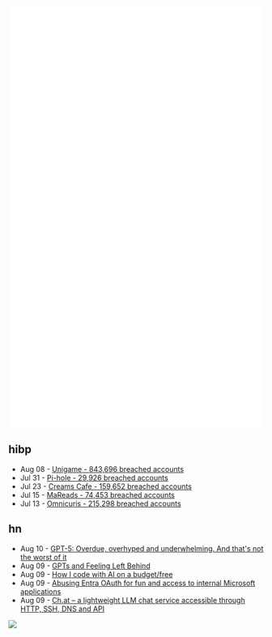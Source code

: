 ![Metrics](https://raw.githubusercontent.com/phixion/phixion/master/metrics.svg)

## hibp

<!--
for https://github.com/phixion/phixion/blob/main/.github/workflows/feeds.yml
-->
<!--START_SECTION:haveibeenpwnd-->
- Aug 08 - [Unigame - 843,696 breached accounts](https://haveibeenpwned.com/Breach/Unigame)
- Jul 31 - [Pi-hole - 29,926 breached accounts](https://haveibeenpwned.com/Breach/ThePi-Hole)
- Jul 23 - [Creams Cafe - 159,652 breached accounts](https://haveibeenpwned.com/Breach/CreamsCafe)
- Jul 15 - [MaReads - 74,453 breached accounts](https://haveibeenpwned.com/Breach/MaReads)
- Jul 13 - [Omnicuris - 215,298 breached accounts](https://haveibeenpwned.com/Breach/Omnicuris)
<!--END_SECTION:haveibeenpwnd-->

## hn

<!--
for https://github.com/phixion/phixion/blob/main/.github/workflows/feeds.yml
-->
<!--START_SECTION:hn-->
- Aug 10 - [GPT-5: Overdue, overhyped and underwhelming. And that's not the worst of it](https://garymarcus.substack.com/p/gpt-5-overdue-overhyped-and-underwhelming)
- Aug 09 - [GPTs and Feeling Left Behind](https://whynothugo.nl/journal/2025/08/06/gpts-and-feeling-left-behind/)
- Aug 09 - [How I code with AI on a budget/free](https://wuu73.org/blog/aiguide1.html)
- Aug 09 - [Abusing Entra OAuth for fun and access to internal Microsoft applications](https://research.eye.security/consent-and-compromise/)
- Aug 09 - [Ch.at – a lightweight LLM chat service accessible through HTTP, SSH, DNS and API](https://ch.at/)
<!--END_SECTION:hn-->

<!--
for https://yhype.me
-->
![](https://hit.yhype.me/github/profile?user_id=13013670)
